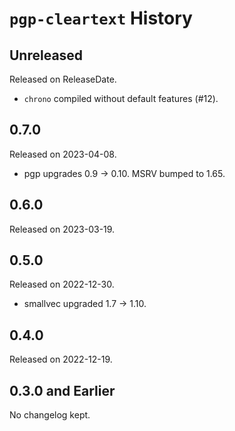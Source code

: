 # `pgp-cleartext` History

<!-- next-header -->

## Unreleased

Released on ReleaseDate.

* ``chrono`` compiled without default features (#12).

## 0.7.0

Released on 2023-04-08.

* pgp upgrades 0.9 -> 0.10. MSRV bumped to 1.65.

## 0.6.0

Released on 2023-03-19.

## 0.5.0

Released on 2022-12-30.

* smallvec upgraded 1.7 -> 1.10.

## 0.4.0

Released on 2022-12-19.

## 0.3.0 and Earlier

No changelog kept.
